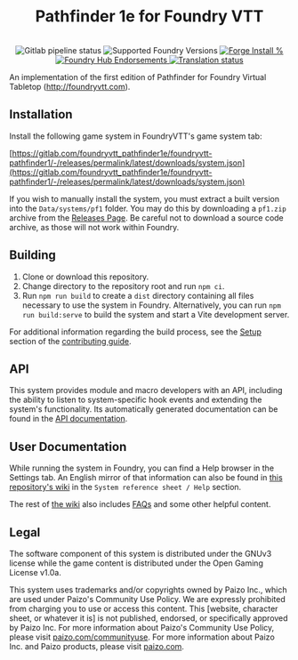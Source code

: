 <div align="center">
  <h1>Pathfinder 1e for Foundry VTT</h1>
  <br>
  <img alt="Gitlab pipeline status" src="https://img.shields.io/gitlab/pipeline-status/foundryvtt_pathfinder1e/foundryvtt-pathfinder1?branch=master&label=Checks&logo=gitlab">
  <img alt="Supported Foundry Versions" src="https://img.shields.io/endpoint?url=https://foundryshields.com/version?url=https://gitlab.com/foundryvtt_pathfinder1e/foundryvtt-pathfinder1/-/releases/permalink/latest/downloads/system.json">
  <a href="https://forge-vtt.com/bazaar#package=pf1">
    <img src="https://img.shields.io/badge/dynamic/json?label=Forge%20Installs&query=package.installs&suffix=%25&url=https%3A%2F%2Fforge-vtt.com%2Fapi%2Fbazaar%2Fpackage%2Fpf1&colorB=4aa94a" alt="Forge Install %" />
  </a>
  <a href="https://www.foundryvtt-hub.com/package/pf1/">
    <img src="https://img.shields.io/endpoint?logoColor=white&url=https%3A%2F%2Fwww.foundryvtt-hub.com%2Fwp-json%2Fhubapi%2Fv1%2Fpackage%2Fpf1%2Fshield%2Fendorsements" alt="Foundry Hub Endorsements" />
  </a>
  <a href="https://weblate.vtthub.de/engage/pf1/">
    <img src="https://weblate.vtthub.de/widgets/pf1/-/svg-badge.svg" alt="Translation status" />
  </a>
</div>

An implementation of the first edition of Pathfinder for Foundry Virtual
Tabletop (http://foundryvtt.com).

## Installation

Install the following game system in FoundryVTT's game system tab:

[https://gitlab.com/foundryvtt_pathfinder1e/foundryvtt-pathfinder1/-/releases/permalink/latest/downloads/system.json](https://gitlab.com/foundryvtt_pathfinder1e/foundryvtt-pathfinder1/-/releases/permalink/latest/downloads/system.json)

If you wish to manually install the system, you must extract a built version into the `Data/systems/pf1` folder.
You may do this by downloading a `pf1.zip` archive from the [Releases Page](https://gitlab.com/foundryvtt_pathfinder1e/foundryvtt-pathfinder1/-/releases).
Be careful not to download a source code archive, as those will not work within Foundry.

## Building

1. Clone or download this repository.
2. Change directory to the repository root and run `npm ci`.
3. Run `npm run build` to create a `dist` directory containing all files necessary to use the system in Foundry.
   Alternatively, you can run `npm run build:serve` to build the system and start a Vite development server.

For additional information regarding the build process, see the [Setup](CONTRIBUTING.md#setup) section of the [contributing guide](CONTRIBUTING.md).

## API

This system provides module and macro developers with an API, including the ability to listen to system-specific hook events and extending the system's functionality.
Its automatically generated documentation can be found in the [API documentation](https://foundryvtt_pathfinder1e.gitlab.io/foundryvtt-pathfinder1/index.html).

## User Documentation

While running the system in Foundry, you can find a Help browser in the Settings tab.
An English mirror of that information can also be found in [this repository's wiki](https://gitlab.com/foundryvtt_pathfinder1e/foundryvtt-pathfinder1/-/wikis/Help/Home) in the `System reference sheet / Help` section.

The rest of [the wiki](https://gitlab.com/foundryvtt_pathfinder1e/foundryvtt-pathfinder1/-/wikis/home) also includes [FAQs](https://gitlab.com/foundryvtt_pathfinder1e/foundryvtt-pathfinder1/-/wikis/FAQs) and some other helpful content.

## Legal

The software component of this system is distributed under the GNUv3 license while the game content is distributed under the Open Gaming License v1.0a.

This system uses trademarks and/or copyrights owned by Paizo Inc., which are used under Paizo's Community Use Policy.
We are expressly prohibited from charging you to use or access this content.
This [website, character sheet, or whatever it is] is not published, endorsed, or specifically approved by Paizo Inc.
For more information about Paizo's Community Use Policy, please visit [paizo.com/communityuse](http://paizo.com/communityuse).
For more information about Paizo Inc. and Paizo products, please visit [paizo.com](https://paizo.com).
